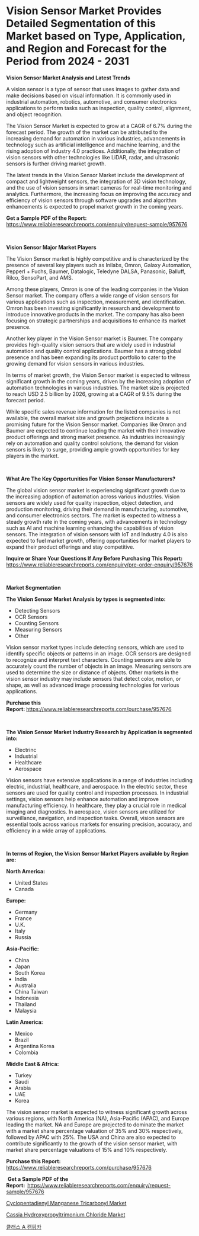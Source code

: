 <p><h1>Vision Sensor Market Provides Detailed Segmentation of this Market based on Type, Application, and Region and Forecast for the Period from 2024 - 2031</h1></p><p><strong>Vision Sensor Market Analysis and Latest Trends</strong></p>
<p><p>A vision sensor is a type of sensor that uses images to gather data and make decisions based on visual information. It is commonly used in industrial automation, robotics, automotive, and consumer electronics applications to perform tasks such as inspection, quality control, alignment, and object recognition.</p><p>The Vision Sensor Market is expected to grow at a CAGR of 6.7% during the forecast period. The growth of the market can be attributed to the increasing demand for automation in various industries, advancements in technology such as artificial intelligence and machine learning, and the rising adoption of Industry 4.0 practices. Additionally, the integration of vision sensors with other technologies like LiDAR, radar, and ultrasonic sensors is further driving market growth.</p><p>The latest trends in the Vision Sensor Market include the development of compact and lightweight sensors, the integration of 3D vision technology, and the use of vision sensors in smart cameras for real-time monitoring and analytics. Furthermore, the increasing focus on improving the accuracy and efficiency of vision sensors through software upgrades and algorithm enhancements is expected to propel market growth in the coming years.</p></p>
<p><strong>Get a Sample PDF of the Report:&nbsp;</strong> <a href="https://www.reliableresearchreports.com/enquiry/request-sample/957676">https://www.reliableresearchreports.com/enquiry/request-sample/957676</a></p>
<p>&nbsp;</p>
<p><strong>Vision Sensor Major Market Players</strong></p>
<p><p>The Vision Sensor market is highly competitive and is characterized by the presence of several key players such as Inilabs, Omron, Galaxy Automation, Pepperl + Fuchs, Baumer, Datalogic, Teledyne DALSA, Panasonic, Balluff, Rilco, SensoPart, and AMS.</p><p>Among these players, Omron is one of the leading companies in the Vision Sensor market. The company offers a wide range of vision sensors for various applications such as inspection, measurement, and identification. Omron has been investing significantly in research and development to introduce innovative products in the market. The company has also been focusing on strategic partnerships and acquisitions to enhance its market presence.</p><p>Another key player in the Vision Sensor market is Baumer. The company provides high-quality vision sensors that are widely used in industrial automation and quality control applications. Baumer has a strong global presence and has been expanding its product portfolio to cater to the growing demand for vision sensors in various industries.</p><p>In terms of market growth, the Vision Sensor market is expected to witness significant growth in the coming years, driven by the increasing adoption of automation technologies in various industries. The market size is projected to reach USD 2.5 billion by 2026, growing at a CAGR of 9.5% during the forecast period.</p><p>While specific sales revenue information for the listed companies is not available, the overall market size and growth projections indicate a promising future for the Vision Sensor market. Companies like Omron and Baumer are expected to continue leading the market with their innovative product offerings and strong market presence. As industries increasingly rely on automation and quality control solutions, the demand for vision sensors is likely to surge, providing ample growth opportunities for key players in the market.</p></p>
<p>&nbsp;</p>
<p><strong>What Are The Key Opportunities For Vision Sensor Manufacturers?</strong></p>
<p><p>The global vision sensor market is experiencing significant growth due to the increasing adoption of automation across various industries. Vision sensors are widely used for quality inspection, object detection, and production monitoring, driving their demand in manufacturing, automotive, and consumer electronics sectors. The market is expected to witness a steady growth rate in the coming years, with advancements in technology such as AI and machine learning enhancing the capabilities of vision sensors. The integration of vision sensors with IoT and Industry 4.0 is also expected to fuel market growth, offering opportunities for market players to expand their product offerings and stay competitive.</p></p>
<p><strong>Inquire or Share Your Questions If Any Before Purchasing This Report:</strong> <a href="https://www.reliableresearchreports.com/enquiry/pre-order-enquiry/957676">https://www.reliableresearchreports.com/enquiry/pre-order-enquiry/957676</a></p>
<p>&nbsp;</p>
<p><strong>Market Segmentation</strong></p>
<p><strong>The Vision Sensor Market Analysis by types is segmented into:</strong></p>
<p><ul><li>Detecting Sensors</li><li>OCR Sensors</li><li>Counting Sensors</li><li>Measuring Sensors</li><li>Other</li></ul></p>
<p><p>Vision sensor market types include detecting sensors, which are used to identify specific objects or patterns in an image. OCR sensors are designed to recognize and interpret text characters. Counting sensors are able to accurately count the number of objects in an image. Measuring sensors are used to determine the size or distance of objects. Other markets in the vision sensor industry may include sensors that detect color, motion, or shape, as well as advanced image processing technologies for various applications.</p></p>
<p><strong>Purchase this Report:&nbsp;</strong><a href="https://www.reliableresearchreports.com/purchase/957676">https://www.reliableresearchreports.com/purchase/957676</a></p>
<p>&nbsp;</p>
<p><strong>The Vision Sensor Market Industry Research by Application is segmented into:</strong></p>
<p><ul><li>Electrinc</li><li>Industrial</li><li>Healthcare</li><li>Aerospace</li></ul></p>
<p><p>Vision sensors have extensive applications in a range of industries including electric, industrial, healthcare, and aerospace. In the electric sector, these sensors are used for quality control and inspection processes. In industrial settings, vision sensors help enhance automation and improve manufacturing efficiency. In healthcare, they play a crucial role in medical imaging and diagnostics. In aerospace, vision sensors are utilized for surveillance, navigation, and inspection tasks. Overall, vision sensors are essential tools across various markets for ensuring precision, accuracy, and efficiency in a wide array of applications.</p></p>
<p>&nbsp;</p>
<p><strong>In terms of Region, the Vision Sensor Market Players available by Region are:</strong></p>
<p>
    <p> <strong> North America: </strong>
        <ul>
            <li>United States</li>
            <li>Canada</li>
        </ul>
        </p> 
    <p> <strong> Europe: </strong>
        <ul>
            <li>Germany</li>
            <li>France</li>
            <li>U.K.</li>
            <li>Italy</li>
            <li>Russia</li>
        </ul>
        </p> 
    <p> <strong> Asia-Pacific: </strong>
        <ul>
            <li>China</li>
            <li>Japan</li>
            <li>South Korea</li>
            <li>India</li>
            <li>Australia</li>
            <li>China Taiwan</li>
            <li>Indonesia</li>
            <li>Thailand</li>
            <li>Malaysia</li>
        </ul>
        </p> 
    <p> <strong> Latin America: </strong>
        <ul>
            <li>Mexico</li>
            <li>Brazil</li>
            <li>Argentina Korea</li>
            <li>Colombia</li>
        </ul>
        </p> 
    <p> <strong> Middle East & Africa: </strong>
        <ul>
            <li>Turkey</li>
            <li>Saudi</li>
            <li>Arabia</li>
            <li>UAE</li>
            <li>Korea</li>
        </ul>
    </p>
    </p>
<p><p>The vision sensor market is expected to witness significant growth across various regions, with North America (NA), Asia-Pacific (APAC), and Europe leading the market. NA and Europe are projected to dominate the market with a market share percentage valuation of 35% and 30% respectively, followed by APAC with 25%. The USA and China are also expected to contribute significantly to the growth of the vision sensor market, with market share percentage valuations of 15% and 10% respectively.</p></p>
<p><strong>Purchase this Report: </strong><a href="https://www.reliableresearchreports.com/purchase/957676">https://www.reliableresearchreports.com/purchase/957676</a></p>
<p>&nbsp;<strong>Get a Sample PDF of the Report:&nbsp;&nbsp;</strong><a href="https://www.reliableresearchreports.com/enquiry/request-sample/957676">https://www.reliableresearchreports.com/enquiry/request-sample/957676</a></p>
<p><strong></strong></p>
<p><p><a href="https://copper-carbon-84f.notion.site/Decoding-the-Cyclopentadienyl-Manganese-Tricarbonyl-Market-A-Deep-Dive-into-the-Latest-Market-Trend-c5dd95b0cba44f1d8a2168a9662feca6">Cyclopentadienyl Manganese Tricarbonyl Market</a></p><p><a href="https://circular-yam-9b9.notion.site/Cassia-Hydroxypropyltrimonium-Chloride-Market-Research-Report-Unlocks-Analysis-on-the-Market-Financi-d71578eb2a334aacbad330e0459ab846">Cassia Hydroxypropyltrimonium Chloride Market</a></p><p><a href="https://github.com/rsg307664904/Market-Research-Report-List-1/blob/main/47809149673.md">클래스 A 캠핑카</a></p></p>